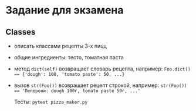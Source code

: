 # Задание для экзамена 
## Classes

- описать классами рецепты 3-х пицц
- общие ингредиенты: тесто, томатная паста
- метод `dict(self)` возвращает словарь рецепта, 
  например: `Foo.dict() == {'dough': 100, 'tomato paste': 50, ...}`
- вызов `str(Foo())` возвращает рецепт строкой, 
  например: `str(Foo()) == 'Пеперони: dough 100г, tomato paste 50г, ...'`
  
  
  Тесты: `pytest pizza_maker.py`
 
  
  